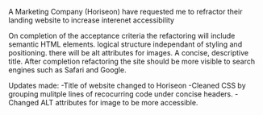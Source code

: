 A Marketing Company (Horiseon) have requested me to refractor their landing website to increase interenet accessibility 


On completion of the acceptance criteria the refactoring will include semantic HTML elements.
logical structure independant of styling and positioning. 
there will be alt attributes for images.
A concise, descriptive title.
After completion refactoring the site should be more visible to search engines such as Safari and Google.

Updates made:
-Title of website changed to Horiseon
-Cleaned CSS by grouping mulitple lines of recocurring code under concise headers.
-Changed ALT attributes for image to be more accessible.

